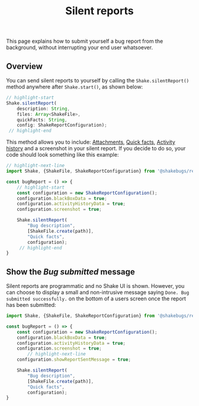 ﻿---
id: silent-reports
title: Silent reports
---
This page explains how to submit yourself a bug report from the background, without interrupting your end user whatsoever.

## Overview
You can send silent reports to yourself by calling the `Shake.silentReport()` method anywhere after `Shake.start()`, as shown below:

```javascript title="App.js"
// highlight-start
Shake.silentReport(
    description: String, 
    files: Array<ShakeFile>,
    quickFacts: String,
    config: ShakeReportConfiguration);
 // highlight-end
```

This method allows you to include: [Attachments](react/attachments.md), [Quick facts](react/quick-facts.md), [Activity history](react/activity.md) and a screenshot in your silent report.
If you decide to do so, your code should look something like this example:

```javascript title="App.js"
// highlight-next-line
import Shake, {ShakeFile, ShakeReportConfiguration} from '@shakebugs/react-native-shake';

const bugReport = () => {
    // highlight-start
    const configuration = new ShakeReportConfiguration();
    configuration.blackBoxData = true;
    configuration.activityHistoryData = true;
    configuration.screenshot = true;

    Shake.silentReport(
        "Bug description", 
        [ShakeFile.create(path)],
        "Quick facts",
        configuration);
     // highlight-end
}
```

## Show the *Bug submitted* message
Silent reports are programmatic and no Shake UI is shown.
However, you can choose to display a small and non-intrusive message saying
`Done. Bug submitted successfully.` on the bottom of a users screen once the report has been submitted:

```javascript title="App.js"
import Shake, {ShakeFile, ShakeReportConfiguration} from '@shakebugs/react-native-shake';

const bugReport = () => {
    const configuration = new ShakeReportConfiguration();
    configuration.blackBoxData = true;
    configuration.activityHistoryData = true;
    configuration.screenshot = true;
        // highlight-next-line
    configuration.showReportSentMessage = true;

    Shake.silentReport(
        "Bug description", 
        [ShakeFile.create(path)],
        "Quick facts",
        configuration);
}
```
